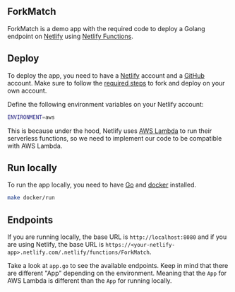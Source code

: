 ## ForkMatch

ForkMatch is a demo app with the required code to deploy a Golang endpoint on [Netlify](https://www.netlify.com/) using [Netlify Functions](https://www.netlify.com/products/functions/).

## Deploy

To deploy the app, you need to have a [Netlify](https://www.netlify.com/) account and a [GitHub](https://github.com/) account.
Make sure to follow the [required steps](https://www.netlify.com/blog/2016/09/29/a-step-by-step-guide-deploying-on-netlify/) to fork and deploy on your own account.

Define the following environment variables on your Netlify account:

```bash
ENVIRONMENT=aws
```

This is because under the hood, Netlify uses [AWS Lambda](https://aws.amazon.com/lambda/) to run their serverless functions, so we need to implement our 
code to be compatible with AWS Lambda.

## Run locally

To run the app locally, you need to have [Go](https://golang.org/) and [docker](https://www.docker.com/) installed.

```bash
make docker/run
```

## Endpoints

If you are running locally, the base URL is `http://localhost:8080` and if you are using Netlify, the base URL is `https://<your-netlify-app>.netlify.com/.netlify/functions/ForkMatch`.

Take a look at `app.go` to see the available endpoints. Keep in mind that there are different "App" depending on the environment. Meaning that the `App` for AWS Lambda is different than the `App` for running locally.
